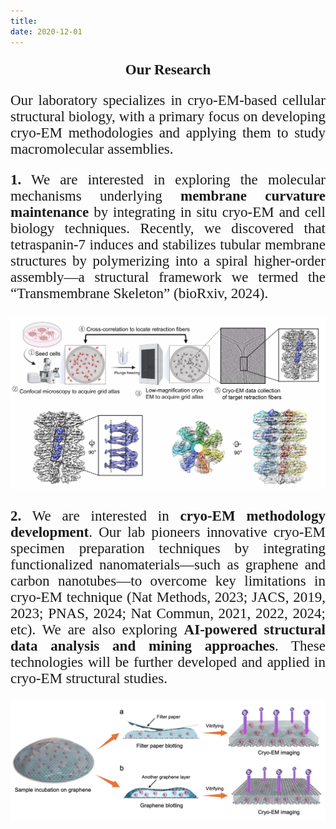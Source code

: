 ```yaml
---
title: 
date: 2020-12-01
---
```

<div style="font-family: 'Times New Roman', serif; font-size:23px;">
<p style="text-align: center;"><strong>Our Research</strong></p>

<div style="font-family: 'Times New Roman', serif; font-size:23px;">

  <p style="text-align: justify;">
    Our laboratory specializes in cryo-EM-based cellular structural biology, with a primary focus on developing cryo-EM methodologies and applying them to study macromolecular assemblies.
  </p>

  <p style="text-align: justify;">
    <strong>1.</strong> We are interested in exploring the molecular mechanisms underlying <strong>membrane curvature maintenance</strong> by integrating in situ cryo-EM and cell biology techniques. Recently, we discovered that tetraspanin-7 induces and stabilizes tubular membrane structures by polymerizing into a spiral higher-order assembly—a structural framework we termed the “Transmembrane Skeleton” (bioRxiv, 2024).
  </p>

</div>

<a href="tspan7">
  <img src="tspan7.png" alt="Featured Image" style="max-width:100%; height:auto;">
</a>

<p style="text-align: justify; font-family: 'Times New Roman', serif; ">
  <strong>2.</strong> We are interested in <strong>cryo-EM methodology development</strong>. Our lab pioneers innovative cryo-EM specimen preparation techniques by integrating functionalized nanomaterials—such as graphene and carbon nanotubes—to overcome key limitations in cryo-EM technique (Nat Methods, 2023; JACS, 2019, 2023; PNAS, 2024; Nat Commun, 2021, 2022, 2024; etc). We are also exploring <strong>AI-powered structural data analysis and mining approaches</strong>. These technologies will be further developed and applied in cryo-EM structural studies.
</p>

<a href="sandwich">
  <img src="sandwich.jpg" alt="Featured Image" style="max-width:100%; height:auto;">
</a>
